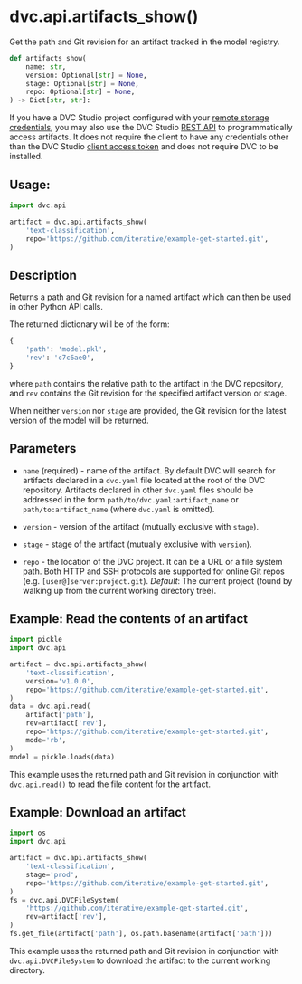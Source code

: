 # dvc.api.artifacts_show()

Get the path and Git revision for an <abbr>artifact</abbr> tracked in the
<abbr>model registry</abbr>.

```py
def artifacts_show(
    name: str,
    version: Optional[str] = None,
    stage: Optional[str] = None,
    repo: Optional[str] = None,
) -> Dict[str, str]:
```

<admon type="tip">

If you have a DVC Studio project configured with your [remote storage
credentials], you may also use the DVC Studio [REST API] to programmatically
access artifacts. It does not require the client to have any credentials other
than the DVC Studio [client access token] and does not require DVC to be
installed.

</admon>

## Usage:

```py
import dvc.api

artifact = dvc.api.artifacts_show(
    'text-classification',
    repo='https://github.com/iterative/example-get-started.git',
)
```

## Description

Returns a path and Git revision for a named artifact which can then be used in
other Python API calls.

The returned dictionary will be of the form:

```py
{
    'path': 'model.pkl',
    'rev': 'c7c6ae0',
}
```

where `path` contains the relative path to the artifact in the DVC repository,
and `rev` contains the Git revision for the specified artifact version or stage.

When neither `version` nor `stage` are provided, the Git revision for the latest
version of the model will be returned.

## Parameters

- `name` (required) - name of the artifact. By default DVC will search for
  artifacts declared in a `dvc.yaml` file located at the root of the DVC
  repository. Artifacts declared in other `dvc.yaml` files should be addressed
  in the form `path/to/dvc.yaml:artifact_name` or `path/to:artifact_name` (where
  `dvc.yaml` is omitted).

- `version` - version of the artifact (mutually exclusive with `stage`).

- `stage` - stage of the artifact (mutually exclusive with `version`).

- `repo` - the location of the DVC project. It can be a URL or a file system
  path. Both HTTP and SSH protocols are supported for online Git repos (e.g.
  `[user@]server:project.git`). _Default_: The current project (found by walking
  up from the current working directory tree).

## Example: Read the contents of an artifact

```py
import pickle
import dvc.api

artifact = dvc.api.artifacts_show(
    'text-classification',
    version='v1.0.0',
    repo='https://github.com/iterative/example-get-started.git',
)
data = dvc.api.read(
    artifact['path'],
    rev=artifact['rev'],
    repo='https://github.com/iterative/example-get-started.git',
    mode='rb',
)
model = pickle.loads(data)
```

This example uses the returned path and Git revision in conjunction with
`dvc.api.read()` to read the file content for the artifact.

## Example: Download an artifact

```py
import os
import dvc.api

artifact = dvc.api.artifacts_show(
    'text-classification',
    stage='prod',
    repo='https://github.com/iterative/example-get-started.git',
)
fs = dvc.api.DVCFileSystem(
    'https://github.com/iterative/example-get-started.git',
    rev=artifact['rev'],
)
fs.get_file(artifact['path'], os.path.basename(artifact['path']))
```

This example uses the returned path and Git revision in conjunction with
`dvc.api.DVCFileSystem` to download the artifact to the current working
directory.

[rest api]: /doc/studio/rest-api
[client access token]:
  /doc/studio/user-guide/account-management#client-access-tokens
[remote storage credentials]:
  /doc/studio/user-guide/experiments/configure-a-project#data-remotes--cloud-storage-credentials
